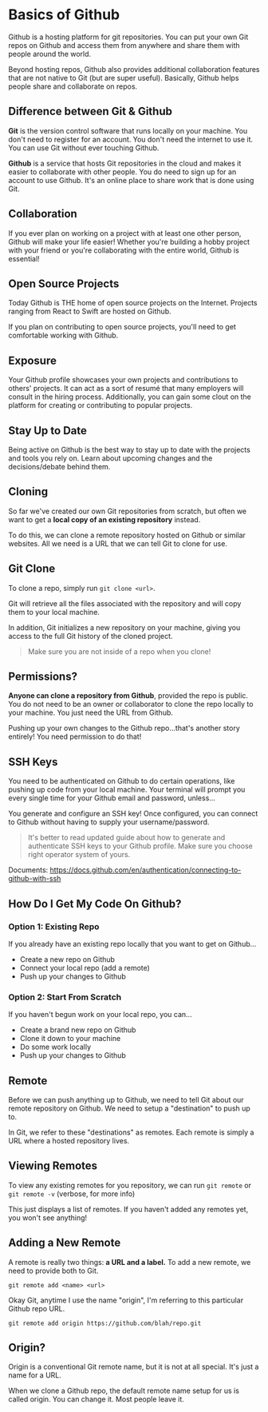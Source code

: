 # Basics of Github

Github is a hosting platform for git repositories. You can put your own Git repos on Github and access them from anywhere and share them with people around the world.

Beyond hosting repos, Github also provides additional collaboration features that are not native to Git (but are super useful). Basically, Github helps people share and collaborate on repos.

## Difference between Git & Github

**Git** is the version control software that runs locally on your machine. You don't need to register for an account. You don't need the internet to use it. You can use Git without ever touching Github.

**Github** is a service that hosts Git repositories in the cloud and makes it easier to collaborate with other people. You do need to sign up for an account to use Github. It's an online place to share work that is done using Git.

## Collaboration

If you ever plan on working on a project with at least one other person, Github will make your life easier! Whether you're building a hobby project with your friend or you're collaborating with the entire world, Github is essential!

## Open Source Projects

Today Github is THE home of open source projects on the Internet. Projects ranging from React to Swift are hosted on Github.

If you plan on contributing to open source projects, you'll need to get comfortable working with Github.

## Exposure

Your Github profile showcases your own projects and contributions to others' projects.
It can act as a sort of resumé that many employers will consult in the hiring process. Additionally, you can gain some clout on the platform for creating or contributing to popular projects.

## Stay Up to Date

Being active on Github is the best way to stay up to date with the projects and tools you rely on. Learn about upcoming changes and the decisions/debate behind them.

## Cloning

So far we've created our own Git repositories from scratch, but often we want to get a **local copy of an existing repository** instead.

To do this, we can clone a remote repository hosted on Github or similar websites. All we need is a URL that we can tell Git to clone for use.

## Git Clone

To clone a repo, simply run `git clone <url>`.

Git will retrieve all the files associated with the repository and will copy them to your local machine.

In addition, Git initializes a new repository on your machine, giving you access to the full Git history of the cloned project.

> Make sure you are not inside of a repo when you clone!

## Permissions?

**Anyone can clone a repository from Github**, provided the repo is public. You do not need to be an owner or collaborator to clone the repo locally to your machine. You just need the URL from Github.

Pushing up your own changes to the Github repo...that's another story entirely! You need permission to do that!

## SSH Keys

You need to be authenticated on Github to do certain operations, like pushing up code from your local machine. Your terminal will prompt you every single time for your Github email and password, unless...

You generate and configure an SSH key! Once configured, you can connect to Github without having to supply your username/password.

> It's better to read updated guide about how to generate and authenticate SSH keys to your Github profile. Make sure you choose right operator system of yours.

Documents: https://docs.github.com/en/authentication/connecting-to-github-with-ssh

## How Do I Get My Code On Github?

### **Option 1:** Existing Repo

If you already have an existing repo locally that you want to get on Github...

- Create a new repo on Github
- Connect your local repo (add a remote)
- Push up your changes to Github

### **Option 2:** Start From Scratch

If you haven't begun work on your local repo, you can...

- Create a brand new repo on Github
- Clone it down to your machine
- Do some work locally
- Push up your changes to Github

## Remote

Before we can push anything up to Github, we need to tell Git about our remote repository on Github. We need to setup a "destination" to push up to.

In Git, we refer to these "destinations" as remotes. Each remote is simply a URL where a hosted repository lives.

## Viewing Remotes

To view any existing remotes for you repository, we can run `git remote` or `git remote -v` (verbose, for more info)

This just displays a list of remotes. If you haven't added any remotes yet, you won't see anything!

## Adding a New Remote

A remote is really two things: **a URL and a label.** To add a new remote, we need to provide both to Git.

`git remote add <name> <url>`

Okay Git, anytime I use the name "origin", I'm referring to this particular Github repo URL.

`git remote add origin https://github.com/blah/repo.git`

## Origin?

Origin is a conventional Git remote name, but it is not at all special. It's just a name for a URL.

When we clone a Github repo, the default remote name setup for us is called origin. You can change it. Most people leave it.
